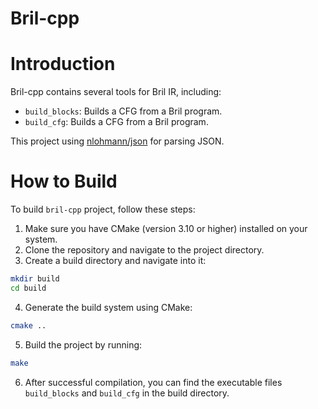 Bril-cpp
=======
# Introduction

Bril-cpp contains several tools for Bril IR, including:

- `build_blocks`: Builds a CFG from a Bril program.
- `build_cfg`: Builds a CFG from a Bril program.

This project using [nlohmann/json](https://github.com/nlohmann/json) for parsing JSON.

# How to Build

To build `bril-cpp` project, follow these steps:
1. Make sure you have CMake (version 3.10 or higher) installed on your system.
2. Clone the repository and navigate to the project directory.
3. Create a build directory and navigate into it:

```bash
mkdir build
cd build
```

4. Generate the build system using CMake:

```bash
cmake ..
```

5. Build the project by running:

```bash
make
```

6. After successful compilation, you can find the executable files `build_blocks` and `build_cfg` in the build directory.
